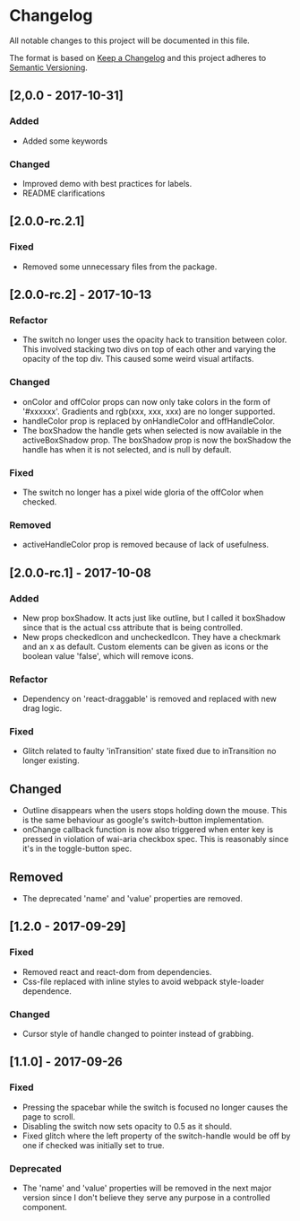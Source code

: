 # Changelog
All notable changes to this project will be documented in this file.

The format is based on [Keep a Changelog](http://keepachangelog.com/en/1.0.0/)
and this project adheres to [Semantic Versioning](http://semver.org/spec/v2.0.0.html).

## [2,0.0 - 2017-10-31]
### Added
- Added some keywords

### Changed
- Improved demo with best practices for labels.
- README clarifications

## [2.0.0-rc.2.1]
### Fixed
- Removed some unnecessary files from the package.

## [2.0.0-rc.2] - 2017-10-13
### Refactor
- The switch no longer uses the opacity hack to transition between color. This involved stacking two divs on top of each other and varying the opacity of the top div. This caused some weird visual artifacts.

### Changed
- onColor and offColor props can now only take colors in the form of '#xxxxxx'. Gradients and rgb(xxx, xxx, xxx) are no longer supported.
- handleColor prop is replaced by onHandleColor and offHandleColor.
- The boxShadow the handle gets when selected is now available in the activeBoxShadow prop. The boxShadow prop is now the boxShadow the handle has when it is not selected, and is null by default.

### Fixed
- The switch no longer has a pixel wide gloria of the offColor when checked.

### Removed
- activeHandleColor prop is removed because of lack of usefulness.

## [2.0.0-rc.1] - 2017-10-08
### Added
- New prop boxShadow. It acts just like outline, but I called it boxShadow since that is the actual css attribute that is being controlled.
- New props checkedIcon and uncheckedIcon. They have a checkmark and an x as default. Custom elements can be given as icons or the boolean value 'false', which will remove icons.

### Refactor
- Dependency on 'react-draggable' is removed and replaced with new drag logic.

### Fixed
- Glitch related to faulty 'inTransition' state fixed due to inTransition no longer existing.

## Changed
- Outline disappears when the users stops holding down the mouse. This is the same behaviour as google's switch-button implementation.
- onChange callback function is now also triggered when enter key is pressed in violation of wai-aria checkbox spec. This is reasonably since it's in the toggle-button spec.

## Removed
- The deprecated 'name' and 'value' properties are removed.

## [1.2.0 - 2017-09-29]
### Fixed
- Removed react and react-dom from dependencies.
- Css-file replaced with inline styles to avoid webpack style-loader dependence.

### Changed
- Cursor style of handle changed to pointer instead of grabbing.


## [1.1.0] - 2017-09-26
### Fixed
- Pressing the spacebar while the switch is focused no longer causes the page to scroll.
- Disabling the switch now sets opacity to 0.5 as it should.
- Fixed glitch where the left property of the switch-handle would be off by one if checked was initially set to true.

### Deprecated
- The 'name' and 'value' properties will be removed in the next major version since I don't believe they serve any purpose in a controlled component.